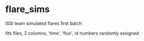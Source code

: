 # flare_sims
ISSI team simulated flares
first batch

fits files, 2 columns, 'time', 'flux', id numbers randomly assigned
